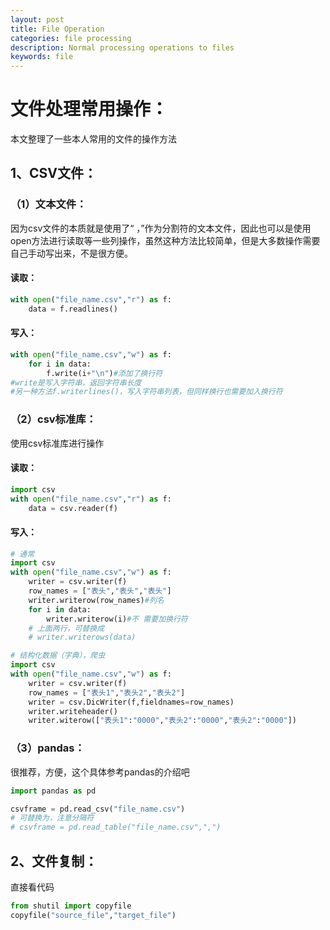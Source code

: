 ```yaml
---
layout: post
title: File Operation
categories: file processing
description: Normal processing operations to files
keywords: file
---
```


# 文件处理常用操作：

本文整理了一些本人常用的文件的操作方法

## 1、CSV文件：

### （1）文本文件：

因为csv文件的本质就是使用了“ ，”作为分割符的文本文件，因此也可以是使用open方法进行读取等一些列操作，虽然这种方法比较简单，但是大多数操作需要自己手动写出来，不是很方便。

#### 读取：

```python
with open("file_name.csv","r") as f:
    data = f.readlines()
```

#### 写入：

```python
with open("file_name.csv","w") as f:
    for i in data:
        f.write(i+"\n")#添加了换行符
#write是写入字符串，返回字符串长度
#另一种方法f.writerlines()，写入字符串列表，但同样换行也需要加入换行符
```

### （2）csv标准库：

使用csv标准库进行操作

#### 读取：

```python
import csv
with open("file_name.csv","r") as f:
    data = csv.reader(f)
```

#### 写入：

```python
# 通常
import csv
with open("file_name.csv","w") as f:
    writer = csv.writer(f)
    row_names = ["表头","表头","表头"]
    writer.writerow(row_names)#列名
    for i in data:
        writer.writerow(i)#不 需要加换行符
    # 上面两行，可替换成
    # writer.writerows(data)
```

```python
# 结构化数据（字典），爬虫
import csv
with open("file_name.csv","w") as f:
    writer = csv.writer(f)
    row_names = ["表头1","表头2","表头2"]
    writer = csv.DicWriter(f,fieldnames=row_names)
    writer.writeheader()
    writer.witerow(["表头1":"0000","表头2":"0000","表头2":"0000"])
```

### （3）pandas：

很推荐，方便，这个具体参考pandas的介绍吧

```python
import pandas as pd

csvframe = pd.read_csv("file_name.csv")
# 可替换为，注意分隔符
# csvframe = pd.read_table("file_name.csv",",")
```

## 2、文件复制：

直接看代码

```python
from shutil import copyfile
copyfile("source_file","target_file")
```


